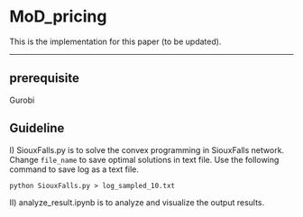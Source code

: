 # MoD_pricing

This is the implementation for this paper (to be updated).

---
## prerequisite
Gurobi

## Guideline

I) SiouxFalls.py is to solve the convex programming in SiouxFalls network. Change ```file_name``` to save optimal solutions in text file. Use the following command to save log as a text file. 
```
python SiouxFalls.py > log_sampled_10.txt
```

II) analyze_result.ipynb is to analyze and visualize the output results.